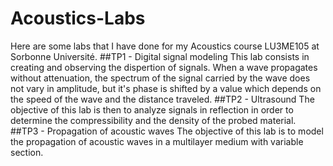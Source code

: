 # Acoustics-Labs
Here are some labs that I have done for my Acoustics course LU3ME105 at Sorbonne Université.
##TP1 - Digital signal modeling
This lab consists in creating and observing the dispertion of signals. When a wave propagates without attenuation, the spectrum of the signal carried by the wave does not vary in amplitude, but it's phase is shifted by a value which depends on the speed of the wave and the distance traveled.
##TP2 - Ultrasound
The objective of this lab is then to analyze signals in reflection in order to determine the compressibility and the density of the probed material.
##TP3 - Propagation of acoustic waves
The objective of this lab is to model the propagation of acoustic waves in a multilayer medium with variable section.

